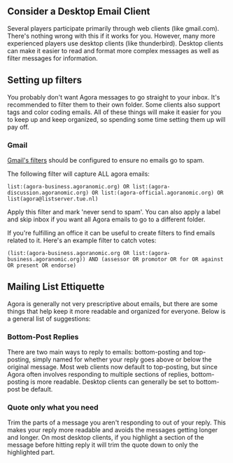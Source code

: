 ## Consider a Desktop Email Client

Several players participate primarily through web clients (like gmail.com). There's nothing wrong with this if it works for you. However, many more experienced players use desktop clients (like thunderbird). Desktop clients can make it easier to read and format more complex messages as well as filter messages for information.

## Setting up filters

You probably don't want Agora messages to go straight to your inbox. It's recommended to filter them to their own folder. Some clients also support tags and color coding emails. All of these things will make it easier for you to keep up and keep organized, so spending some time setting them up will pay off.

### Gmail

[Gmail's filters](https://support.google.com/mail/answer/6579?hl=en) should be configured to ensure no emails go to spam.

The following filter will capture ALL agora emails:

    list:(agora-business.agoranomic.org) OR list:(agora-discussion.agoranomic.org) OR list:(agora-official.agoranomic.org) OR list(agora@listserver.tue.nl)
    
Apply this filter and mark 'never send to spam'. You can also apply a label and skip inbox if you want all Agora emails to go to a different folder.

If you're fulfilling an office it can be useful to create filters to find emails related to it. Here's an example filter to catch votes:

    (list:(agora-business.agoranomic.org OR list:(agora-business.agoranomic.org)) AND (assessor OR promotor OR for OR against OR present OR endorse)

## Mailing List Ettiquette

Agora is generally not very prescriptive about emails, but there are some things that help keep it more readable and organized for everyone. Below is a general list of suggestions:

### Bottom-Post Replies

There are two main ways to reply to emails: bottom-posting and top-posting, simply named for whether your reply goes above or below the original message. Most web clients now default to top-posting, but since Agora often involves responding to multiple sections of replies, bottom-posting is more readable. Desktop clients can generally be set to bottom-post be default.

### Quote only what you need

Trim the parts of a message you aren't responding to out of your reply. This makes your reply more readable and avoids the messages getting longer and longer. On most desktop clients, if you highlight a section of the message before hitting reply it will trim the quote down to only the highlighted part.
